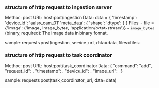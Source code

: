 ### structure of http request to ingestion server

Method: post
URL: host:port/ingestion
Data:
data = {
    'timestamp': 
    'device_id': 'aalso_cam_01'
    'meta_data': {
        'shape':
        'dtype':
    }
} 
Files:
    - file =  {'image': ('image', image_bytes, 'application/octet-stream')}
    - `image_bytes` (binary, required): The image data in binary format.

sample: requests.post(ingestion_service_url, data=data, files=files)


### structure of http request to task coordinator
Method: post
URL: host:port/task_coordinator
Data:
{
    "command": "add",
    "request_id": ,
    "timestamp": ,
    "device_id": ,
    "image_url": ,
} 

sample: requests.post(task_coordinator_url, data=data)